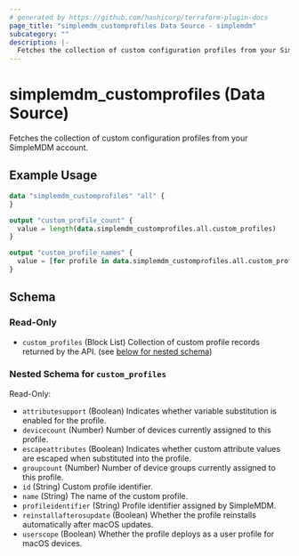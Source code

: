 ```yaml
---
# generated by https://github.com/hashicorp/terraform-plugin-docs
page_title: "simplemdm_customprofiles Data Source - simplemdm"
subcategory: ""
description: |-
  Fetches the collection of custom configuration profiles from your SimpleMDM account.
---
```


# simplemdm_customprofiles (Data Source)

Fetches the collection of custom configuration profiles from your SimpleMDM account.

## Example Usage

```terraform
data "simplemdm_customprofiles" "all" {
}

output "custom_profile_count" {
  value = length(data.simplemdm_customprofiles.all.custom_profiles)
}

output "custom_profile_names" {
  value = [for profile in data.simplemdm_customprofiles.all.custom_profiles : profile.name]
}
```

## Schema

### Read-Only

- `custom_profiles` (Block List) Collection of custom profile records returned by the API. (see [below for nested schema](#nestedblock--custom_profiles))

<a id="nestedblock--custom_profiles"></a>
### Nested Schema for `custom_profiles`

Read-Only:

- `attributesupport` (Boolean) Indicates whether variable substitution is enabled for the profile.
- `devicecount` (Number) Number of devices currently assigned to this profile.
- `escapeattributes` (Boolean) Indicates whether custom attribute values are escaped when substituted into the profile.
- `groupcount` (Number) Number of device groups currently assigned to this profile.
- `id` (String) Custom profile identifier.
- `name` (String) The name of the custom profile.
- `profileidentifier` (String) Profile identifier assigned by SimpleMDM.
- `reinstallafterosupdate` (Boolean) Whether the profile reinstalls automatically after macOS updates.
- `userscope` (Boolean) Whether the profile deploys as a user profile for macOS devices.